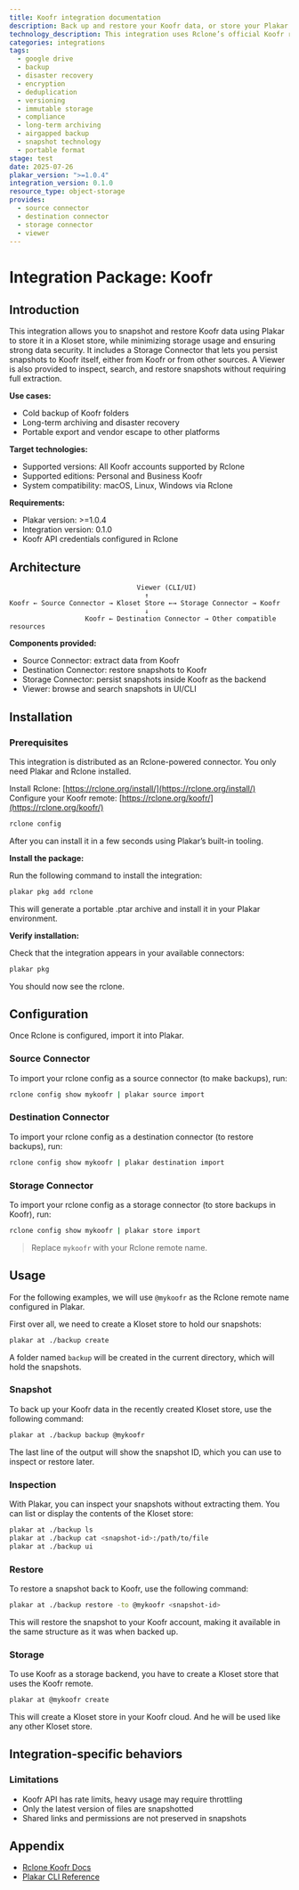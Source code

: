 ```yaml
---
title: Koofr integration documentation
description: Back up and restore your Koofr data, or store your Plakar backups on Koofr, using the Rclone integration.
technology_description: This integration uses Rclone’s official Koofr remote to connect Plakar to your Koofr account securely and efficiently.
categories: integrations
tags:
  - google drive
  - backup
  - disaster recovery
  - encryption
  - deduplication
  - versioning
  - immutable storage
  - compliance
  - long-term archiving
  - airgapped backup
  - snapshot technology
  - portable format
stage: test
date: 2025-07-26
plakar_version: ">=1.0.4"
integration_version: 0.1.0
resource_type: object-storage
provides:
  - source connector
  - destination connector
  - storage connector
  - viewer
---
```


# Integration Package: Koofr

## Introduction

This integration allows you to snapshot and restore Koofr data using Plakar to store it in a Kloset store, while minimizing storage usage and ensuring strong data security.
It includes a Storage Connector that lets you persist snapshots to Koofr itself, either from Koofr or from other sources.
A Viewer is also provided to inspect, search, and restore snapshots without requiring full extraction.

**Use cases:**

* Cold backup of Koofr folders
* Long-term archiving and disaster recovery
* Portable export and vendor escape to other platforms

**Target technologies:**

* Supported versions: All Koofr accounts supported by Rclone
* Supported editions: Personal and Business Koofr
* System compatibility: macOS, Linux, Windows via Rclone

**Requirements:**

* Plakar version: >=1.0.4
* Integration version: 0.1.0
* Koofr API credentials configured in Rclone

## Architecture

```
                                Viewer (CLI/UI)
                                  ↑
Koofr ← Source Connector → Kloset Store ←→ Storage Connector → Koofr
                                  ↓
                   Koofr ← Destination Connector → Other compatible resources
```

**Components provided:**

* Source Connector: extract data from Koofr
* Destination Connector: restore snapshots to Koofr
* Storage Connector: persist snapshots inside Koofr as the backend
* Viewer: browse and search snapshots in UI/CLI

## Installation

### Prerequisites 

This integration is distributed as an Rclone-powered connector.
You only need Plakar and Rclone installed.

Install Rclone: [https://rclone.org/install/](https://rclone.org/install/)
Configure your Koofr remote: [https://rclone.org/koofr/](https://rclone.org/koofr/)

```bash
rclone config
```

After you can install it in a few seconds using Plakar’s built-in tooling.

**Install the package:**

Run the following command to install the integration:

```bash
plakar pkg add rclone
```

This will generate a portable .ptar archive and install it in your Plakar environment.

**Verify installation:**

Check that the integration appears in your available connectors:

```bash
plakar pkg
```

You should now see the rclone.

## Configuration

Once Rclone is configured, import it into Plakar.

### Source Connector

To import your rclone config as a source connector (to make backups), run:

```bash
rclone config show mykoofr | plakar source import
```

### Destination Connector

To import your rclone config as a destination connector (to restore backups), run:

```bash
rclone config show mykoofr | plakar destination import
```

### Storage Connector

To import your rclone config as a storage connector (to store backups in Koofr), run:

```bash
rclone config show mykoofr | plakar store import
```

> Replace `mykoofr` with your Rclone remote name.

## Usage

For the following examples, we will use `@mykoofr` as the Rclone remote name configured in Plakar.

First over all, we need to create a Kloset store to hold our snapshots:

```bash
plakar at ./backup create
```

A folder named `backup` will be created in the current directory, which will hold the snapshots.

### Snapshot

To back up your Koofr data in the recently created Kloset store, use the following command:

```bash
plakar at ./backup backup @mykoofr
```

The last line of the output will show the snapshot ID, which you can use to inspect or restore later.

### Inspection

With Plakar, you can inspect your snapshots without extracting them.
You can list or display the contents of the Kloset store:

```bash
plakar at ./backup ls
plakar at ./backup cat <snapshot-id>:/path/to/file
plakar at ./backup ui
```

### Restore

To restore a snapshot back to Koofr, use the following command:

```bash
plakar at ./backup restore -to @mykoofr <snapshot-id>
```

This will restore the snapshot to your Koofr account, making it available in the same structure as it was when backed up.

### Storage

To use Koofr as a storage backend, you have to create a Kloset store that uses the Koofr remote.

```bash
plakar at @mykoofr create
```

This will create a Kloset store in your Koofr cloud. And he will be used like any other Kloset store.

## Integration-specific behaviors

### Limitations

* Koofr API has rate limits, heavy usage may require throttling
* Only the latest version of files are snapshotted
* Shared links and permissions are not preserved in snapshots

## Appendix

* [Rclone Koofr Docs](https://rclone.org/koofr/)
* [Plakar CLI Reference](/docs/main)

